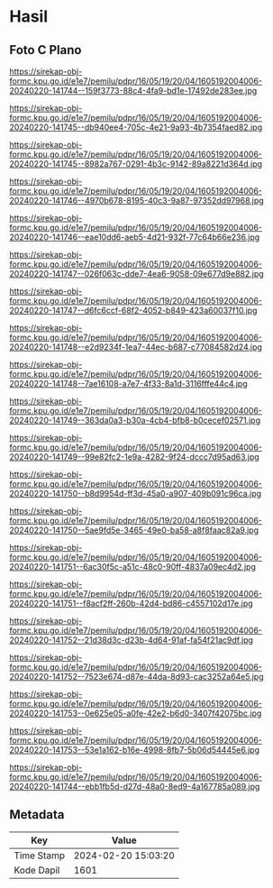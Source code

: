 # Hasil

## Foto C Plano

https://sirekap-obj-formc.kpu.go.id/e1e7/pemilu/pdpr/16/05/19/20/04/1605192004006-20240220-141744--159f3773-88c4-4fa9-bd1e-17492de283ee.jpg

https://sirekap-obj-formc.kpu.go.id/e1e7/pemilu/pdpr/16/05/19/20/04/1605192004006-20240220-141745--db940ee4-705c-4e21-9a93-4b7354faed82.jpg

https://sirekap-obj-formc.kpu.go.id/e1e7/pemilu/pdpr/16/05/19/20/04/1605192004006-20240220-141745--8982a767-0291-4b3c-9142-89a8221d364d.jpg

https://sirekap-obj-formc.kpu.go.id/e1e7/pemilu/pdpr/16/05/19/20/04/1605192004006-20240220-141746--4970b678-8195-40c3-9a87-97352dd97968.jpg

https://sirekap-obj-formc.kpu.go.id/e1e7/pemilu/pdpr/16/05/19/20/04/1605192004006-20240220-141746--eae10dd6-aeb5-4d21-932f-77c64b66e236.jpg

https://sirekap-obj-formc.kpu.go.id/e1e7/pemilu/pdpr/16/05/19/20/04/1605192004006-20240220-141747--026f063c-dde7-4ea6-9058-09e677d9e882.jpg

https://sirekap-obj-formc.kpu.go.id/e1e7/pemilu/pdpr/16/05/19/20/04/1605192004006-20240220-141747--d6fc6ccf-68f2-4052-b849-423a60037f10.jpg

https://sirekap-obj-formc.kpu.go.id/e1e7/pemilu/pdpr/16/05/19/20/04/1605192004006-20240220-141748--e2d9234f-1ea7-44ec-b687-c77084582d24.jpg

https://sirekap-obj-formc.kpu.go.id/e1e7/pemilu/pdpr/16/05/19/20/04/1605192004006-20240220-141748--7ae16108-a7e7-4f33-8a1d-3116fffe44c4.jpg

https://sirekap-obj-formc.kpu.go.id/e1e7/pemilu/pdpr/16/05/19/20/04/1605192004006-20240220-141749--363da0a3-b30a-4cb4-bfb8-b0cecef02571.jpg

https://sirekap-obj-formc.kpu.go.id/e1e7/pemilu/pdpr/16/05/19/20/04/1605192004006-20240220-141749--99e82fc2-1e9a-4282-9f24-dccc7d95ad63.jpg

https://sirekap-obj-formc.kpu.go.id/e1e7/pemilu/pdpr/16/05/19/20/04/1605192004006-20240220-141750--b8d9954d-ff3d-45a0-a907-409b091c96ca.jpg

https://sirekap-obj-formc.kpu.go.id/e1e7/pemilu/pdpr/16/05/19/20/04/1605192004006-20240220-141750--5ae9fd5e-3465-49e0-ba58-a8f8faac82a9.jpg

https://sirekap-obj-formc.kpu.go.id/e1e7/pemilu/pdpr/16/05/19/20/04/1605192004006-20240220-141751--6ac30f5c-a51c-48c0-90ff-4837a09ec4d2.jpg

https://sirekap-obj-formc.kpu.go.id/e1e7/pemilu/pdpr/16/05/19/20/04/1605192004006-20240220-141751--f8acf2ff-260b-42d4-bd86-c4557102d17e.jpg

https://sirekap-obj-formc.kpu.go.id/e1e7/pemilu/pdpr/16/05/19/20/04/1605192004006-20240220-141752--21d38d3c-d23b-4d64-91af-fa54f21ac9df.jpg

https://sirekap-obj-formc.kpu.go.id/e1e7/pemilu/pdpr/16/05/19/20/04/1605192004006-20240220-141752--7523e674-d87e-44da-8d93-cac3252a64e5.jpg

https://sirekap-obj-formc.kpu.go.id/e1e7/pemilu/pdpr/16/05/19/20/04/1605192004006-20240220-141753--0e625e05-a0fe-42e2-b6d0-3407f42075bc.jpg

https://sirekap-obj-formc.kpu.go.id/e1e7/pemilu/pdpr/16/05/19/20/04/1605192004006-20240220-141753--53e1a162-b16e-4998-8fb7-5b06d54445e6.jpg

https://sirekap-obj-formc.kpu.go.id/e1e7/pemilu/pdpr/16/05/19/20/04/1605192004006-20240220-141744--ebb1fb5d-d27d-48a0-8ed9-4a167785a089.jpg


## Metadata

| Key        | Value               |
| ---------- | ------------------- |
| Time Stamp | 2024-02-20 15:03:20 |
| Kode Dapil | 1601                |



